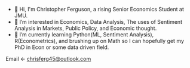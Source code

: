 - 👋 Hi, I'm Christopher Ferguson, a rising Senior Economics Student at JMU. 
- 👀 I’m interested in Economics, Data Analysis, The uses of Sentiment Analysis in Markets, Public Policy, and Economic thought.
- 🌱 I’m currently learning Python(ML, Sentiment Analysis), R(Econometrics), and brushing up on Math so I can hopefully get my PhD in Econ or some data driven field.
      
Email <- chrisferg45@outlook.com


